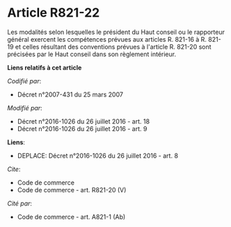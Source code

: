 # Article R821-22

Les modalités selon lesquelles le président du Haut conseil ou le rapporteur général exercent les compétences prévues aux
articles R. 821-16 à R. 821-19 et celles résultant des conventions prévues à l'article R. 821-20 sont précisées par le Haut
conseil dans son règlement intérieur.

**Liens relatifs à cet article**

_Codifié par_:

  - Décret n°2007-431 du 25 mars 2007

_Modifié par_:

  - Décret n°2016-1026 du 26 juillet 2016 - art. 18
  - Décret n°2016-1026 du 26 juillet 2016 - art. 9

**Liens**:

  - DEPLACE: Décret n°2016-1026 du 26 juillet 2016 - art. 8

_Cite_:

  - Code de commerce
  - Code de commerce - art. R821-20 (V)

_Cité par_:

  - Code de commerce - art. A821-1 (Ab)
